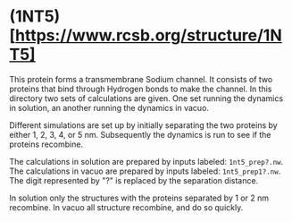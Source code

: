 # (1NT5)[https://www.rcsb.org/structure/1NT5]

This protein forms a transmembrane Sodium channel. It consists of two proteins that bind 
through Hydrogen bonds to make the channel. In this directory two sets of calculations
are given. One set running the dynamics in solution, an another running the dynamics in
vacuo.

Different simulations are set up by initially separating the two proteins by either
1, 2, 3, 4, or 5 nm. Subsequently the dynamics is run to see if the proteins 
recombine.

The calculations in solution are prepared by inputs labeled: `1nt5_prep?.nw`.
The calculations in vacuo are prepared by inputs labeled: `1nt5_prep1?.nw`.
The digit represented by "?" is replaced by the separation distance.

In solution only the structures with the proteins separated by 1 or 2 nm recombine.
In vacuo all structure recombine, and do so quickly.
